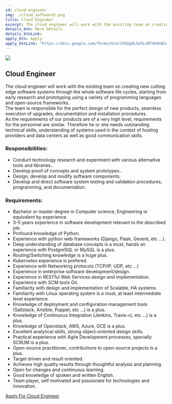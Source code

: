 ```yaml
---
id: cloud-engineer
img: ./cloud_software2.png
title: Cloud Engineer
excerpt: The cloud engineer will work with the existing team on creating new cutting edge software systems through the whole software life cycles...
details_btn: More Details
details_btnLink:
apply_btn: Apply
apply_btnLink: "https://docs.google.com/forms/d/e/1FAIpQLSeFLnNf4hHoNJuTCfKzrcL4f8o938J0yHDjnHuk1b9rSEOqoQ/viewform"
---
```


<div class="grid md:grid-cols-2">
    <div class="md:order-12 p-10 mx-auto transform transition duration-500 hover:scale-110">
        <img src="img/cloud_software.png">
    </div>
    <div class="mb-10 mx-auto max-w-max overflow-hidden rounded-lg md:order-1">
        <h2 class="text-3xl md:text-5xl mb-8 leading-tight text-center md:text-left blue font-bold tracking-tight">
          Cloud Engineer
        </h2>
        <p class="mb-8 pb-4 text-gray-700 text-lg md:text-xl font-normal">
          The cloud engineer will work with the existing team on creating
          new cutting edge software systems through the whole software
          life cycles, starting from early research and prototyping using
                a variety of programming languages and open-source frameworks.
                <br>
                The team is responsible for the perfect design of new products,
                seamless execution of upgrades, documentation and installation
                procedures.<br>
                As the requirements of our products are of a very high level,
                requirements for the personnel are similar. Therefore he or she
                needs outstanding technical skills, understanding of systems
                used in the context of hosting providers and data centers as
                well as good communication skills.
        </p>
    </div>
</div>
        <h3 class="mb-4 text-2xl md:text-3xl blue font-semibold">
            Responsibilities:
        </h3>
          <ul class="list-disc list-inside px-5 text-base md:text-lg mb-10 py-2 border-l-2 border-blue-500">
            <li>
              Conduct technology research and experiment with various
              alternative tools and libraries..
            </li>
            <li>Develop proof of concepts and system prototypes..</li>
            <li>Design, develop and modify software components.</li>
            <li>
              Develop and direct software system testing and validation
              procedures, programming, and documentation.
            </li>
          </ul>
          <h3 class="mb-4 text-2xl md:text-3xl blue font-semibold">
            Requirements:
          </h3>
          <ul class="list-disc list-inside px-5 text-base md:text-lg mb-10 py-2 border-l-2 border-blue-500">
            <li>
              Bachelor or master degree in Computer science, Engineering or
              equivalent by experience.
            </li>
            <li>
              3-5 years experience in software development relevant to the
              described job.
            </li>
            <li>Profound knowledge of Python.</li>
            <li>
              Experience with python web frameworks (Django, Flask, Gevent, etc
              ...).
            </li>
            <li>
              Deep understanding of database concepts is a must, hands on
              experience with PostgreSQL or MySQL is a plus.
            </li>
            <li>Routing/Switching knowledge is a huge plus.</li>
            <li>Kubernetes experience is prefered.</li>
            <li>Experience with Networking protocols (TCP/IP, UDP, etc ...)</li>
            <li>Experience in enterprise software development/design.</li>
            <li>
              Experience in RESTful Web Services design and implementation.
            </li>
            <li>Experience with SCM tools Git.</li>
            <li>
              Familiarity with design and implementation of Scalable, HA
              systems.
            </li>
            <li>
              Familiarity with Linux operating system is a must, at least
              intermediate level experience.
            </li>
            <li>
              Knowledge of deployment and configuration management tools
              (Saltstack, Ansible, Puppet, etc ...) is a plus.
            </li>
            <li>
              Knowledge of Continuous Integration (Jenkins, Travis-ci, etc ...)
              is a plus.
            </li>
            <li>Knowledge of Openstack, AWS, Azure, GCE is a plus.</li>
            <li>
              Excellent analytical skills, strong object-oriented design skills.
            </li>
            <li>
              Practical experience with Agile Development processes, specially
              SCRUM is a plus.
            </li>
            <li>
              Open-source practitioner, contributions to open-source projects is
              a plus.
            </li>
            <li>Target driven and result oriented.</li>
            <li>
              Achieves high quality results through thoughtful analysis and
              planning.
            </li>
            <li>Open for changes and continuous learning.</li>
            <li>Good knowledge of spoken and written English.</li>
            <li>
              Team player, self motivated and passionate for technologies and
              innovation.
            </li>
          </ul>
          <div class="my-10">
            <a class="inline w-full py-3 px-5 leading-none text-center text-white bg-blue-500 hover:bg-blue-600 font-semibold rounded shadow" href="https://docs.google.com/forms/d/e/1FAIpQLSeFLnNf4hHoNJuTCfKzrcL4f8o938J0yHDjnHuk1b9rSEOqoQ/viewform" target="_blank">Apply For Cloud Engineer
            </a>
          </div>
</div>
          </div>
